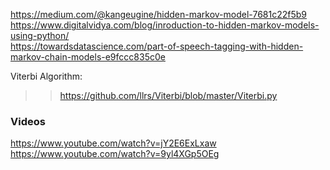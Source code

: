 https://medium.com/@kangeugine/hidden-markov-model-7681c22f5b9  
https://www.digitalvidya.com/blog/inroduction-to-hidden-markov-models-using-python/  
https://towardsdatascience.com/part-of-speech-tagging-with-hidden-markov-chain-models-e9fccc835c0e  

Viterbi Algorithm:  
>> https://github.com/llrs/Viterbi/blob/master/Viterbi.py  

### Videos  
https://www.youtube.com/watch?v=jY2E6ExLxaw  
https://www.youtube.com/watch?v=9yl4XGp5OEg  
